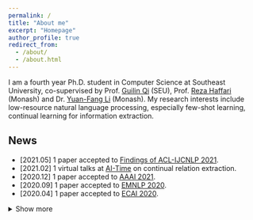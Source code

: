 ```yaml
---
permalink: /
title: "About me"
excerpt: "Homepage"
author_profile: true
redirect_from: 
  - /about/
  - /about.html
---
```


I am a fourth year Ph.D. student in Computer Science at Southeast University, co-supervised by Prof. [Guilin Qi](https://cse.seu.edu.cn/2019/0103/c23024a257135/pagem.htm) (SEU), Prof. [Reza Haffari](https://users.monash.edu.au/~gholamrh/) (Monash) and Dr. [Yuan-Fang Li](https://users.monash.edu.au/~yli/) (Monash). My research interests include low-resource natural language processing, especially few-shot learning, continual learning for information extraction.

## News
* \[2021.05\] 1 paper accepted to [Findings of ACL-IJCNLP 2021](https://2021.aclweb.org).
* \[2021.02\] 1 virtual talks at [AI-Time](https://www.bilibili.com/video/BV1X54y1h7qm?from=search&seid=10454833663975273666) on continual relation extraction.
* \[2020.12\] 1 paper accepted to [AAAI 2021](https://aaai.org/Conferences/AAAI-21/).
* \[2020.09\] 1 paper accepted to [EMNLP 2020](https://2020.emnlp.org).
* \[2020.04\] 1 paper accepted to [ECAI 2020](http://ecai2020.eu).

<details>
  <summary>Show more</summary>
  <ul>
     <li>
      [2020.04] 1 paper accepted to <a href="http://ecai2020.eu">ECAI 2020</a>.
    </li>
    <li>
      [2020.01] Visiting the <a href="https://users.monash.edu.au/~gholamrh/"> Natural Language Processing Group</a> for 19 months at Monash University, Melbourne, VIC, Australia.
    </li>
  </ul>
</details>

